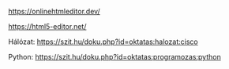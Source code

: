 https://onlinehtmleditor.dev/

https://html5-editor.net/

Hálózat: https://szit.hu/doku.php?id=oktatas:halozat:cisco

Python: https://szit.hu/doku.php?id=oktatas:programozas:python
